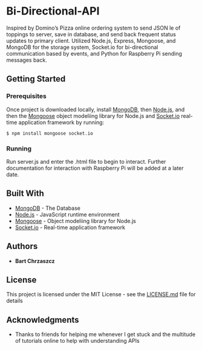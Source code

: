 # Bi-Directional-API
Inspired by Domino’s Pizza online ordering system to send JSON  le of toppings to server, save in database, and send back frequent status updates to primary client. Utilized Node.js, Express, Mongoose, and MongoDB for the storage system, Socket.io for bi-directional communication based by events, and Python for Raspberry Pi sending messages back.

## Getting Started

### Prerequisites

Once project is downloaded locally, install [MongoDB](https://docs.mongodb.com/manual/installation/), then [Node.js](https://nodejs.org/en/download/), and then the [Mongoose](http://mongoosejs.com/) object modeliing library for Node.js and [Socket.io](http://socket.io/) real-time application framework by running:

```
$ npm install mongoose socket.io
```

### Running

Run server.js and enter the .html file to begin to interact. Further documentation for interaction with Raspberry Pi will be added at a later date.

## Built With

* [MongoDB](https://docs.mongodb.com/manual/installation/) - The Database
* [Node.js](https://nodejs.org/en/download/) - JavaScript runtime environment
* [Mongoose](http://mongoosejs.com/) - Object modeliing library for Node.js
* [Socket.io](http://socket.io/) - Real-time application framework

## Authors

* **Bart Chrzaszcz**

## License

This project is licensed under the MIT License - see the [LICENSE.md](LICENSE.md) file for details

## Acknowledgments

* Thanks to friends for helping me whenever I get stuck and the multitude of tutorials online to help with understanding APIs
